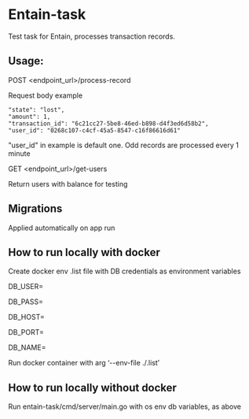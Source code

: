 # Entain-task

Test task for Entain, processes transaction records.

## Usage:

POST <endpoint_url>/process-record

Request body example

    "state": "lost",
    "amount": 1,
    "transaction_id": "6c21cc27-5be8-46ed-b898-d4f3ed6d58b2",
    "user_id": "0268c107-c4cf-45a5-8547-c16f86616d61"

"user_id" in example is default one. Odd records are processed every 1 minute

GET <endpoint_url>/get-users

Return users with balance for testing

## Migrations

Applied automatically on app run


## How to run locally with docker
Create docker env .list file with DB credentials as environment variables

DB_USER=

DB_PASS=

DB_HOST=

DB_PORT=

DB_NAME=

Run docker container with arg ‘--env-file ./<filename>.list’

## How to run locally without docker
Run entain-task/cmd/server/main.go with os env db variables, as above
